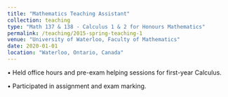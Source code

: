 ```yaml
---
title: "Mathematics Teaching Assistant"
collection: teaching
type: "Math 137 & 138 - Calculus 1 & 2 for Honours Mathematics"
permalink: /teaching/2015-spring-teaching-1
venue: "University of Waterloo, Faculty of Mathematics"
date: 2020-01-01
location: "Waterloo, Ontario, Canada"
---
```


• Held office hours and pre-exam helping sessions for first-year Calculus.

• Participated in assignment and exam marking.

<!-- Heading 1
======

Heading 2
======

Heading 3
====== -->
